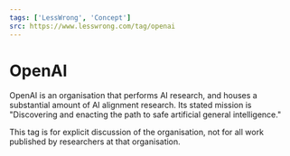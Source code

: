```yaml
---
tags: ['LessWrong', 'Concept']
src: https://www.lesswrong.com/tag/openai
---
```


# OpenAI
OpenAI is an organisation that performs AI research, and houses a substantial amount of AI alignment research. Its stated mission is "Discovering and enacting the path to safe artificial general intelligence."

This tag is for explicit discussion of the organisation, not for all work published by researchers at that organisation.

